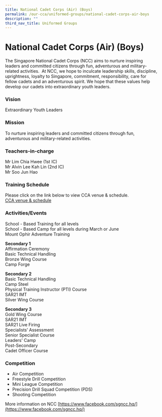 ```yaml
---
title: National Cadet Corps (Air) (Boys)
permalink: /our-cca/uniformed-groups/national-cadet-corps-air-boys
description: ""
third_nav_title: Uniformed Groups
---
```

# **National Cadet Corps (Air) (Boys)**

The Singapore National Cadet Corps (NCC) aims to nurture inspiring leaders and committed citizens through fun, adventurous and military-related activities.  At NCC, we hope to inculcate leadership skills, discipline, uprightness, loyalty to Singapore, commitment, responsibility, care for fellow cadets and an adventurous spirit. We hope that these values help develop our cadets into extraordinary youth leaders.

### Vision
Extraordinary Youth Leaders

### Mission
To nurture inspiring leaders and committed citizens through fun, adventurous and military-related activities.

### Teachers-in-charge
Mr Lim Chia Hwee (1st IC)  
Mr Alvin Lee Kah Lin (2nd IC)   
Mr Soo Jun Hao  

### Training Schedule

Please click on the link below to view CCA venue & schedule.   
[CCA venue & schedule](https://chungchenghighyishun-moe-edu-sg-admin.cwp.sg/useful-links/parents/cca-venue-n-schedule)

### Activities/Events

School - Based Training for all levels   
School - Based Camp for all levels during March or June   
Mount Ophir Adventure Training

**Secondary 1**  
Affirmation Ceremony   
Basic Technical Handling  
Bronze Wing Course   
Camp Forge

**Secondary 2**  
Basic Technical Handling   
Camp Steel   
Physical Training Instructor (PTI) Course   
SAR21 IMT  
Silver Wing Course

**Secondary 3**   
Gold Wing Course   
SAR21 IMT   
SAR21 Live Firing   
Specialists’ Assessment   
Senior Specialist Course  
Leaders' Camp   
Post-Secondary   
Cadet Officer Course

### Competition

*   Air Competition
*   Freestyle Drill Competition
*   Mini League Competition
*   Precision Drill Squad Competition (PDS)
*   Shooting Competition

More information on NCC
[https://www.facebook.com/sgncc.hq/](https://www.facebook.com/sgncc.hq/)